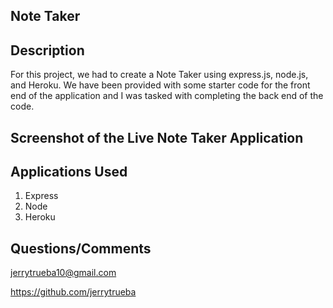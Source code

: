 ## Note Taker

## Description
For this project, we had to create a Note Taker using express.js, node.js, and Heroku. We have been provided with some starter code for the front end of the application and I was tasked with completing the back end of the code.

## Screenshot of the Live Note Taker Application


## Applications Used
1. Express
2. Node
3. Heroku

## Questions/Comments
jerrytrueba10@gmail.com

https://github.com/jerrytrueba